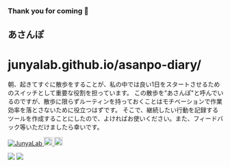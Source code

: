 ### Thank you for coming 👋

## あさんぽ
# junyalab.github.io/asanpo-diary/
朝、起きてすぐに散歩をすることが、私の中では良い1日をスタートさせるためのスイッチとして重要な役割を担っています。
この散歩を"あさんぽ"と呼んでいるのですが、散歩に限らずルーティンを持っておくことはモチベーションで作業効率を落とさないために役立つはずです。
そこで、継続したい行動を記録するツールを作成することにしたので、よければお使いください。また、フィードバック等いただけましたら幸いです。

<p align="left">
  <a href="https://github.com/JunyaLab/JunyaLab/">
    <img src="https://komarev.com/ghpvc/?username=JunyaLab" alt="JunyaLab" />
  </a>
  <a href="https://github.com/JunyaLab">
    <img height="20" src="https://img.shields.io/github/followers/JunyaLab?label=follow&logo=github&style=flat" />
  </a>
  <a href="http://qiita.com/JunyaLab">
    <img height="20" src="https://qiita-badge.apiapi.app/s/JunyaLab/posts.svg" />
  </a>
</p>
<a href="https://github-profile-summary-cards.vercel.app/api/cards/profile-details?username=JunyaLab&theme=dracula"></a>

![](https://github-readme-stats.vercel.app/api?username=JunyaLab&count_private=true&show_icons=true&theme=noctis_minimus)
![](https://github-readme-stats.vercel.app/api/top-langs/?username=JunyaLab&layout=compact&theme=noctis_minimus)

